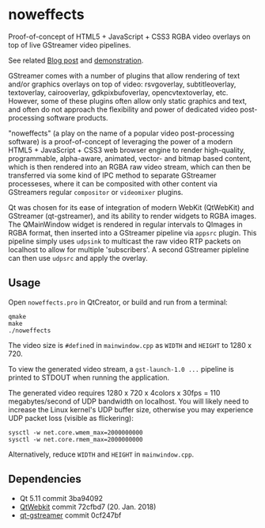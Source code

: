 # noweffects

Proof-of-concept of HTML5 + JavaScript + CSS3 RGBA video overlays on top of live GStreamer video pipelines.

See related [Blog post](https://blog.michael.franzl.name/2018/04/14/html5-javascript-css3-alpha-aware-video-overlays-on-top-of-live-gstreamer-video-pipelines) and [demonstration](https://www.youtube.com/watch?v=jAtEJdnY0Mc).

GStreamer comes with a number of plugins that allow rendering of text and/or graphics overlays on top of video: rsvgoverlay, subtitleoverlay, textoverlay, cairooverlay, gdkpixbufoverlay, opencvtextoverlay, etc. However, some of these plugins often allow only static graphics and text, and often do not approach the flexibility and power of dedicated video post-processing software products.

"noweffects" (a play on the name of a popular video post-processing software) is a proof-of-concept of leveraging the power of a modern HTML5 + JavaScript + CSS3 web browser engine to render high-quality, programmable, alpha-aware, animated, vector- and bitmap based content, which is then rendered into an RGBA raw video stream, which can then be transferred via some kind of IPC method to separate GStreamer processeses, where it can be composited with other content via GStreamers regular `compositor` or `videomixer` plugins.

Qt was chosen for its ease of integration of modern WebKit (QtWebKit) and GStreamer (qt-gstreamer), and its ability to render widgets to RGBA images. The QMainWindow widget is rendered in regular intervals to QImages in RGBA format, then inserted into a GStreamer pipeline via `appsrc` plugin. This pipeline simply uses `udpsink` to multicast the raw video RTP packets on localhost to allow for multiple 'subscribers'. A second GStreamer pipleline can then use `udpsrc` and apply the overlay.

## Usage

Open `noweffects.pro` in QtCreator, or build and run from a terminal:

    qmake
    make
    ./noweffects

The video size is `#define`d in `mainwindow.cpp` as `WIDTH` and `HEIGHT` to 1280 x 720.

To view the generated video stream, a `gst-launch-1.0 ...` pipeline is printed to STDOUT when running the application.

The generated video requires 1280 x 720 x 4colors x 30fps = 110 megabytes/second of UDP bandwidth on localhost. You will likely need to increase the Linux kernel's UDP buffer size, otherwise you may experience UDP packet loss (visible as flickering):

    sysctl -w net.core.wmem_max=2000000000
    sysctl -w net.core.rmem_max=2000000000
    
Alternatively, reduce `WIDTH` and `HEIGHT` in `mainwindow.cpp`.


## Dependencies

* Qt 5.11 commit 3ba94092
* [QtWebkit](https://github.com/qt/qtwebkit) commit 72cfbd7 (20. Jan. 2018)
* [qt-gstreamer](https://cgit.freedesktop.org/gstreamer/qt-gstreamer/) commit 0cf247bf

